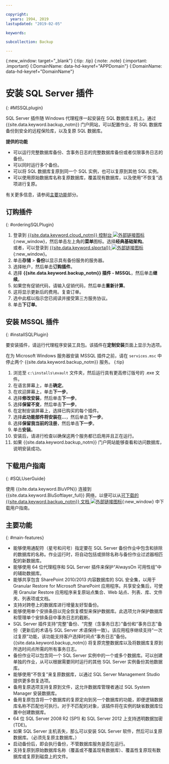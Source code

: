 ```yaml
---

copyright:
  years: 1994, 2019
lastupdated: "2019-02-05"

keywords:

subcollection: Backup

---
```

{:new_window: target="_blank"}
{:tip: .tip}
{:note: .note}
{:important: .important}
{:DomainName: data-hd-keyref="APPDomain"}
{:DomainName: data-hd-keyref="DomainName"}

# 安装 SQL Server 插件
{: #MSSQLplugin}

SQL Server 插件随 Windows 代理程序一起安装在 SQL 数据库主机上。通过 {{site.data.keyword.backup_notm}} 门户网站，可以配置作业，将 SQL 数据库备份到安全的远程保险库，以及复原 SQL 数据库。

**提供的功能**

- 可以运行完整数据库备份、含事务日志的完整数据库备份或者仅限事务日志的备份。
- 可以同时运行多个备份。
- 可以将 SQL 数据库复原到同一个 SQL 实例，也可以复原到其他 SQL 实例。
- 可以使用原始数据库名称复原数据库，覆盖现有数据库，以及使用“不恢复”选项进行复原。

有关更多信息，请参阅[主要功能](#main-featues)部分。

## 订购插件
{: #orderingSQLPlugin}

1. 登录到 [{{site.data.keyword.cloud_notm}} 控制台 ![外部链接图标](../../icons/launch-glyph.svg "外部链接图标")](https://{DomainName}/){:new_window}，然后单击左上角的**菜单**图标。选择**经典基础架构**。<br/>
   或者，可以登录到 [{{site.data.keyword.slportal}} ![外部链接图标](../../icons/launch-glyph.svg "外部链接图标")](https://control.softlayer.com/){:new_window}。
2. 单击**存储** > **备份**以显示具有备份服务的服务器。
3. 选择帐户，然后单击**订购插件**。
4. 选择 **{{site.data.keyword.backup_notm}} 插件 - MSSQL**，然后单击**继续**。
5. 如果您有促销代码，请输入促销代码，然后单击**重新计算**。
6. 这将显示更新后的费用。复查订单。
7. 选中此框以指示您已阅读并接受第三方服务协议。
8. 单击**下订单**。

## 安装 MSSQL 插件
{: #installSQLPlugin}

要安装插件，请运行代理程序安装工具包。该插件在**定制安装**页面上显示为选项。

在为 Microsoft Windows 服务器安装 MSSQL 插件之前，请在 `services.msc` 中停止两个 {{site.data.keyword.backup_notm}} 服务。
{:tip}

1. 浏览至 `c:\installs\evault` 文件夹，然后运行具有更高修订版号的 .exe 文件。
2. 在语言屏幕上，单击**确定**。
3. 在欢迎屏幕上，单击**下一步**。
4. 选择**修改安装**，然后单击**下一步**。
5. 选择**保留不变**，然后单击**下一步**。
6. 在定制安装屏幕上，选择已购买的每个插件。
7. 选择**此功能部件将安装在...**，然后单击**下一步**。
8. 选择**保留我当前的注册**，然后单击**下一步**。
9. 单击**安装**。
10. 安装后，请进行检查以确保这两个服务都已启用并且正在运行。
11. 如果 {{site.data.keyword.backup_notm}} 门户网站能够查看和访问数据库，说明安装成功。

## 下载用户指南
{: #SQLUserGuide}

使用 {{site.data.keyword.BluVPN}} 连接到 {{site.data.keyword.BluSoftlayer_full}} 网络，以便可以从[可下载的 {{site.data.keyword.backup_notm}} 文档 ![外部链接图标](../../icons/launch-glyph.svg "外部链接图标")](http://downloads.service.softlayer.com/evault/Documentation/){:new_window} 中下载用户指南。

## 主要功能
{: #main-features}

- 能够使用通配符（星号和问号）指定要在 SQL Server 备份作业中包含和排除的数据库的名称。作业运行时，将自动包括或排除名称与备份作业过滤器相匹配的新数据库。
- 能够使用 64 位代理程序和 SQL Server 插件来保护“AlwaysOn 可用性组”中的辅助数据库。
- 能够共享包含 SharePoint 2010/2013 内容数据库的 SQL 安全集，以用于 Granular Restore for Microsoft SharePoint 应用程序。共享安全集后，可使用 Granular Restore 应用程序来复原站点集合、Web 站点、列表、库、文件夹、列表项或文档。
- 支持对跨卷上的数据库进行增量友好型备份。
- 能够使用单个安排条目以完全恢复模型来保护数据库。此选项允许保护数据库和管理单个安排条目中事务日志的截断。
- SQL Server 插件支持“完整”备份、“完整（含事务日志）”备份和“事务日志”备份（更新后的术语与 SQL Server 术语保持一致）。该应用程序继续支持“一次过复原”功能，该功能支持客户选择时间点“事务日志”备份。{{site.data.keyword.backup_notm}} 将复原完整数据库以及将数据库复原到所选时间点所需的所有事务日志。
- 备份作业可以包含同一个 SQL Server 实例中的一个或多个数据库。可以创建单独的作业，从可以根据需要同时运行的其他 SQL Server 实例备份其他数据库。
- 能够使用“不恢复”来复原数据库，以通过 SQL Server Management Studio 提供更多恢复选项。
- 备用复原选项支持复原到文件，这允许数据库管理者通过 SQL System Manager 安装数据库。
- 备用复原包含将一个数据库的复原定向到另一个数据库的功能，即便逻辑数据库名称不匹配也可执行。对于不匹配的对象，该插件将在实例的缺省数据库位置中创建数据库。
- 64 位 SQL Server 2008 R2 (SP1) 和 SQL Server 2012 上支持透明数据加密 (TDE)。
- 如果 SQL Server 主机丢失，那么可以安装 SQL Server 软件，然后可以复原数据库。（必须先复原主数据库。）
- 启动备份后，即会执行备份，不管数据库服务是否在运行。
- 支持复原到原始数据库名称（覆盖或不覆盖现有数据库）、覆盖性复原现有数据库或复原到磁盘上的文件。
